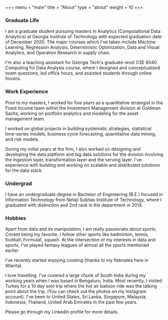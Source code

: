 +++
menu = "main"
title = "About"
type = "about"
weight = 10
+++
### Graduate Life
I am a graduate student pursuing masters in Analytics (Computational Data Analytics) at Georgia Institute of Technology with expected graduation date of December 2020. The major courses which I've taken include Machine Learning, Regression Analysis, Deterministic Optimization, Data and Visual Analytics, and Operation Research in supply chain. 

I'm also a teaching assistant for Georgia Tech's graduate-level CSE 6040 Computing for Data Analysis course, where I designed and conceptualized exam questions, led office hours, and assisted students through online forums.


### Work Experience
Prior to my masters, I worked for five years as a quantitative strategist in the Fixed Income team within the Investment Management division at Goldman Sachs, working on portfolio analytics and modeling for the asset management team. 

I worked on global projects in building systematic strategies, statistical time-series models, business cycle forecasting, quantitative data mining, and risk models. 

During my initial years at the firm, I also worked on designing and developing the data platform and big data solutions for the division involving the 
ingestion layer, transformation layer and the serving layer. I've experience with building and working on scalable and distributed solutions for the data stack.

### Undergrad
I have an undergraduate degree in Bachelor of Engineering (B.E.) focused in Information Technology from Netaji Subhas Institute of Technology, where I graduated with distinction and 2nd rank in the department in 2014.

### Hobbies 
Apart from data and its manipulation, I am really passionate about sports, Cricket being my favorite. I follow other sports like badminton, tennis, football, Formula1, squash. At the intersection of my interests in data and sports, I've played fantasy leagues of almost all the sports mentioned earlier. 

I've recently started enjoying cooking (thanks to my flatmates here in Atlanta). 

I love travelling. I've covered a large chunk of South India during my working years when I was based in Bengaluru, India. Most recently, I visited Turkey for a 10 day solo trip where the hot air balloon ride was the talking point about the trip. (You can check out the photos on my Instagram account). I've been to United States, Sri Lanka, Singapore, Malaysia, Indonesia, Thailand, United Arab Emirates in the past few years.


Please go through my LinkedIn profile for more details.
